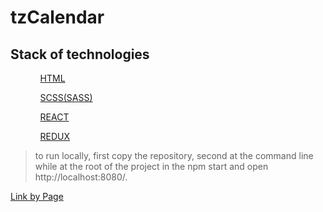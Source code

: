 # tzCalendar

<h2>Stack of technologies</h2>

<ol>
  <ul><a href="https://developer.mozilla.org/ru/docs/Web/HTML">HTML</a></ul>
  <ul><a href="https://sass-scss.ru/guide/L">SCSS(SASS)</a></ul>
  <ul><a href="https://reactjs.org/">REACT</a></ul>
  <ul><a href="https://redux.js.org/">REDUX</a></ul>
</ol>

> to run locally, first copy the repository, second at the command line while at the root of the project in the npm start and open http://localhost:8080/.

<a href="https://deniskakaka.github.io/tzCalendar/">Link by Page</a>
